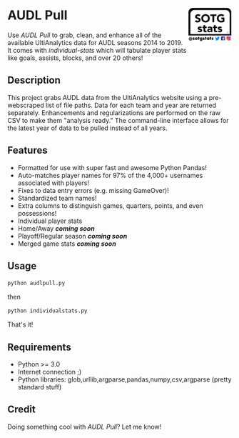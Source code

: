 # AUDL Pull <img align="right" width="100" height="100" src="images/logo.png">

Use *AUDL Pull* to grab, clean, and enhance all of the available UltiAnalytics data for AUDL seasons 2014 to 2019. It comes with *individual-stats* which will tabulate player stats like goals, assists, blocks, and over 20 others!

## Description

This project grabs AUDL data from the UltiAnalytics website using a pre-webscraped list of file paths. Data for each team and year are returned separately. Enhancements and regularizations are performed on the raw CSV to make them "analysis ready." The command-line interface allows for the latest year of data to be pulled instead of all years.

## Features

- Formatted for use with super fast and awesome Python Pandas!
- Auto-matches player names for 97% of the 4,000+ usernames associated with players!
- Fixes to data entry errors (e.g. missing GameOver)!
- Standardized team names!
- Extra columns to distinguish games, quarters, points, and even possessions!
- Individual player stats
- Home/Away ***coming soon***
- Playoff/Regular season ***coming soon***
- Merged game stats ***coming soon***

## Usage

```bash
python audlpull.py
```

then 

```bash
python individualstats.py
```

That's it! 

## Requirements
- Python >= 3.0
- Internet connection ;)
- Python libraries: glob,urllib,argparse,pandas,numpy,csv,argparse (pretty standard stuff)

## Credit

Doing something cool with *AUDL Pull*? Let me know!

